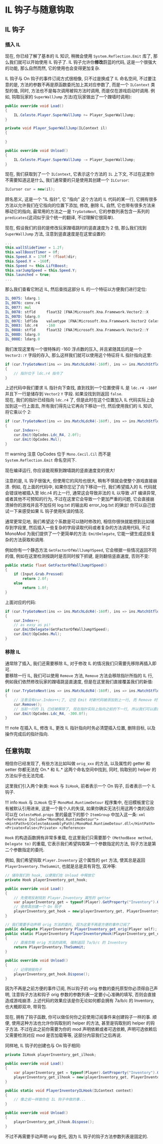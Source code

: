 # IL 钩子与随意钩取

## IL 钩子

### 插入 IL

现在, 你已经了解了基本的 IL 知识, 稍微会使用 `System.Reflection.Emit` 库了, 那么我们就可以开始使用 IL 钩子了. IL 钩子允许你**修改**蔚蓝的代码,
这是一个很强大的功能, 那么自然而然, 它的使用也会变得更加复杂.  

IL 钩子与 On 钩子的事件订阅方式很相像, 只不过是换成了 IL 命名空间, 不过要注意的是, 方法的参数不再是原函数委托加上其对应参数了, 而是一个 `ILContext` 类型的值,
同时, 方法也不是每次调用被钩方法时调用, 而是仅在游戏启动时调用. 例如, 钩取玩家的 `SuperWallJump` 方法(在玩家做出了一个蹭墙时调用):

```cs
public override void Load()
{
    IL.Celeste.Player.SuperWallJump += Player_SuperWallJump;
}

private void Player_SuperWallJump(ILContext il)
{
    
}

public override void Unload()
{
    IL.Celeste.Player.SuperWallJump -= Player_SuperWallJump;
}
```

现在, 我们获取到了一个 `ILContext`, 它表示这个方法的 `IL` 上下文, 不过在这里你不需要知道这是什么, 我们通常要的只是使用其创建一个 `ILCursor`:

```cs
ILCursor cur = new(il);
```

顾名思义, 这是一个 "IL 指针", 它 "指向" 这个方法的 IL 代码的某一行, 它拥有很多方法以允许我们在它指向的位置下添加, 修改, 删除 IL, 自然,
它也带有很多方法来移动它的指向, 最常用的方法之一是 `TryGotoNext`, 它的参数列表包含一系列的 `predicates`(这词似乎没个统一的翻译, 不过理解它很简单).  

现在, 假设我们的目的是修改玩家蹭墙跳时的竖直速度为 2 倍, 那么我们找到 `SuperWallJump` 方法, 注意到竖直速度是在这里设置的:

```cs title="Celeste.Player.SuperWallJump()" hl_lines="5"
...
this.wallSlideTimer = 1.2f;
this.wallBoostTimer = 0f;
this.Speed.X = 170f * (float)dir;
this.Speed.Y = -160f;
this.Speed += this.LiftBoost;
this.varJumpSpeed = this.Speed.Y;
this.launched = true;
...
```

那么我们查看它附近 IL, 然后查找这部分 IL 的一个特征以方便我们进行定位:

<!--没 il 的高亮, 但是注意到 asm 的高亮挺适合的, 所以(-->
```asm title="Celeste.Player.SuperWallJump()" hl_lines="7"
IL_0075: ldarg.1
IL_0076: conv.r4
IL_0077: mul
IL_0078: stfld     float32 [FNA]Microsoft.Xna.Framework.Vector2::X
IL_007D: ldarg.0
IL_007E: ldflda    valuetype [FNA]Microsoft.Xna.Framework.Vector2 Celeste.Player::Speed
IL_0083: ldc.r4    -160
IL_0088: stfld     float32 [FNA]Microsoft.Xna.Framework.Vector2::Y
IL_008D: ldarg.0
IL_008E: ldarg.0
```

我们发现这里有一个很特殊的 -160 浮点数的压入, 并且紧随其后的是一个 `Vector2::Y` 字段的存入, 那么这样我们就可以使用这个特征将 IL 指针指向这里:

```cs
if (cur.TryGotoNext(ins => ins.MatchLdcR4(-160f), ins => ins.MatchStfld<Vector2>("Y")))
{
    // 指针位于 ldc.r4 指令了
}
```

上述代码中我们要求 IL 指针向下查找, 直到找到一个位置使得 IL 是 `ldc.r4 -160f` 并且下一行是储存到 `Vector2` `Y` 字段. 如果没找到则返回 `false`.  
现在, 我们的指针已经指向 `ldc.r4` 了, 但是此时在这个位置加入 IL 代码实际上会加到这一行上面去, 所有我们得先让它再向下移动一行, 然后使用我们的 IL 知识, 将它乘以个 2:
```cs
if (cur.TryGotoNext(ins => ins.MatchLdcR4(-160f), ins => ins.MatchStfld<Vector2>("Y")))
{
    cur.Index++;
    cur.Emit(OpCodes.Ldc_R4, 2.0f);
    cur.Emit(OpCodes.Mul);
}
```

!!! warning
    注意 OpCodes 位于 `Mono.Cecil.Cil` 而不是 `System.Reflection.Emit` 命名空间下.

现在编译运行, 你应该能观察到蹭墙跳的竖直速度变的很大!  

注意的是, IL 钩子很强大, 但使用它的风险也很大, 稍有不慎就会使整个游戏直接崩溃. 例如, 在上面的代码中, 如果你忘记了向下移动一行,
我们希望插入的 IL 代码就会错误地被插入至 ldc.r4 的上一行, 通常这会导致非法的 IL 以导致 JIT 编译异常, 或者其他不可预知的行为,
不过在这里它会导致一个更加严重的问题, 它会直接崩溃掉你的游戏并且不加任何 log.txt 的输出和 error_log.txt 的弹出!
你可以自己尝试一下来感受如果 IL 钩子使用失误的情况.  

通常更常见地, 我们希望这个系数是可以随时修改的, 相信你很快就能想到比如储存到字段里, 然后插入一些复杂的字段读取代码或者复杂的方法调用代码,
不过 MonoMod 为我们提供了一个更简单的方法: `EmitDelegate`, 它能一键生成这些复杂的方法获取和调用.  

例如你有一个静态方法 `GetFactorOfWallJumpYSpeed`, 它会根据一些情况返回不同的值, 例如在这里检测按跳时是否同时按下抓键, 是则翻倍竖直速度, 否则不变:

```cs
public static float GetFactorOfWallJumpYSpeed()
{
    if (Input.Grab.Pressed)
        return 2.0f;
    else
        return 1.0f;
}
```

上面对应的代码:

```cs
if (cur.TryGotoNext(ins => ins.MatchLdcR4(-160f), ins => ins.MatchStfld<Vector2>("Y")))
{
    cur.Index++;
    // as easy as pi!
    cur.EmitDelegate(GetFactorOfWallJumpYSpeed);
    cur.Emit(OpCodes.Mul);
}
```

### 移除 IL

通常除了插入, 我们还需要移除 IL, 对于修改 IL 的情况我们只需要先移除再插入即可.  
要移除一行 IL, 我们可以使用 `Remove` 方法, `Remove` 方法会移除指针所指的 IL 行, 例如我们依然修改玩家的蹭墙跳竖直速度, 但是在这里我们直接覆盖我们的新值:

```cs
if (cur.TryGotoNext(ins => ins.MatchLdcR4(-160f), ins => ins.MatchStfld<Vector2>("Y")))
{
    // 注意没有cur.Index++;了, 记住 Emit 时新代码被添加到上一行, 而 Remove 时则移除当前行
    cur.Remove();
    // 当前一行的 IL 已经被移除了, 现在指针实际上指向之前的下一行, 所以我们可以直接 Emit
    cur.Emit(OpCodes.Ldc_R4, -300.0f);
}
```

!!! note
    在插入 IL, 修改 IL, 更改 IL 指针指向时务必清楚插入位置, 删除目标, 以及操作完成后的指针指向.

## 任意钩取

相信你已经发现了, 有些方法比如叫做 `orig_xxx` 的方法, 以及属性的 getter 和 setter 你都无法在 On.* 和 IL.* 这两个命名空间中找到,
同时, 钩取别的 helper 的方法似乎也无法完成.  

这里我们引入两个新类: `Hook` 与 `ILHook`, 前者表示一个 On 钩子, 后者表示一个 IL 钩子.

!!! info
    `Hook` 与 `ILHook` 位于 `MonoMod.RuntimeDetour` 程序集中, 在旧模板里它没有被默认引用进来, 这是一个我个人的失误,
    如果你确实无法引用这两个类的话你可以在 `CelesteMod.props` 里的最底下的那个 `ItemGroup` 中加入这一条:
    ```xml
    <Reference Include="MonoMod.RuntimeDetour">
		<HintPath>$(CelesteAssemblyPath)/MonoMod.RuntimeDetour.dll</HintPath>
		<Private>False</Private>
    </Reference>
    ```

`Hook` 的构造函数拥有非常多重载, 在这里我们只需要那个 `(MethodBase method, Delegate to)` 的重载,
它表示我们希望钩取第一个参数指定的方法, 钩子方法是第二个参数指定的委托.  

例如, 我们希望钩取 `Player.Inventory` 这个属性的 `get` 方法, 使其总是返回 `PlayerInventory.TheSummit`,
也就是总是具有背包, 双冲等:

```cs
// 储存我们的 hook, 以便我们在 Unload 中释放它
private Hook playerInventory_get_hook;

public override void Load()
{
    // 先使用反射找到 Player.Inventory 属性的 getter
    var playerInventory_get = typeof(Player).GetProperty("Inventory").GetGetMethod();
    // 使用其创建一个 On 钩子
    playerInventory_get_hook = new(playerInventory_get, PlayerInventoryHook);
}

// 我们需要手动声明 orig 方法的委托, 因为这里不再是方便的事件订阅了
public delegate PlayerInventory PlayerInventory_get_orig(Player self);
public static PlayerInventory PlayerInventoryHook(PlayerInventory_get_orig orig, Player self)
{
    // 直接忽略 orig 方法的调用, 强制返回 7a/b/c 的 Inventory
    return PlayerInventory.TheSummit;
}

public override void Unload()
{
    // 记得销毁钩子
    playerInventory_get_hook.Dispose();
}
```

因为不再是之前方便的事件订阅, 所以钩子的 orig 参数的委托原型你必须得自己声明, 注意钩子方法和钩子 orig 参数的参数列表一定要小心准确的填写,
否则会直接造成游戏崩溃. 上述代码的效果应该是你无论如何都会拥有 7a/b/c 的 Inventory, 也大概即双冲, 带背包.  

现在, 拥有了钩子函数, 你可以做任何你之前使用订阅事件来创建钩子一样的事. 顺便, 使用这种方法也允许你钩取别的 helper 的方法,
甚至是钩取别的 helper 的钩子方法. 不过在此之前你需要为你的 mod 声明依赖或者可选依赖, 声明可选依赖后又需要检测对应 mod 是否加载等等,
这部分内容我们之后再说.  

同样地, IL 钩子的创建也与 On 钩子相同:

```cs
private ILHook playerInventory_get_ilhook;

public override void Load()
{
    var playerInventory_get = typeof(Player).GetProperty("Inventory").GetGetMethod();
    playerInventory_get_ilhook = new(playerInventory_get, PlayerInventoryILHook);
}

public static void PlayerInventoryILHook(ILContext context)
{
    // 像之前一样做你在 IL 钩子中做的事...
}

public override void Unload()
{
    playerInventory_get_ilhook.Dispose();
}
```

不过不再需要手动声明 orig 委托, 因为 IL 钩子的钩子方法参数列表是固定的.